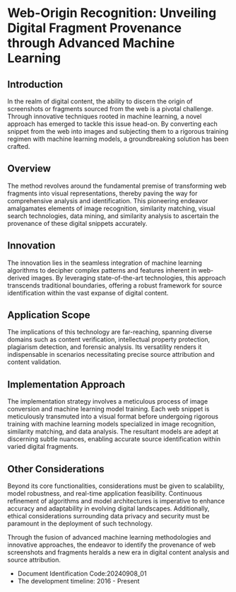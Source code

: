 # Web-Origin Recognition: Unveiling Digital Fragment Provenance through Advanced Machine Learning

## Introduction

In the realm of digital content, the ability to discern the origin of screenshots or fragments sourced from the web is a pivotal challenge. Through innovative techniques rooted in machine learning, a novel approach has emerged to tackle this issue head-on. By converting each snippet from the web into images and subjecting them to a rigorous training regimen with machine learning models, a groundbreaking solution has been crafted.

## Overview

The method revolves around the fundamental premise of transforming web fragments into visual representations, thereby paving the way for comprehensive analysis and identification. This pioneering endeavor amalgamates elements of image recognition, similarity matching, visual search technologies, data mining, and similarity analysis to ascertain the provenance of these digital snippets accurately.

## Innovation

The innovation lies in the seamless integration of machine learning algorithms to decipher complex patterns and features inherent in web-derived images. By leveraging state-of-the-art technologies, this approach transcends traditional boundaries, offering a robust framework for source identification within the vast expanse of digital content.

## Application Scope

The implications of this technology are far-reaching, spanning diverse domains such as content verification, intellectual property protection, plagiarism detection, and forensic analysis. Its versatility renders it indispensable in scenarios necessitating precise source attribution and content validation.

## Implementation Approach

The implementation strategy involves a meticulous process of image conversion and machine learning model training. Each web snippet is meticulously transmuted into a visual format before undergoing rigorous training with machine learning models specialized in image recognition, similarity matching, and data analysis. The resultant models are adept at discerning subtle nuances, enabling accurate source identification within varied digital fragments.

## Other Considerations

Beyond its core functionalities, considerations must be given to scalability, model robustness, and real-time application feasibility. Continuous refinement of algorithms and model architectures is imperative to enhance accuracy and adaptability in evolving digital landscapes. Additionally, ethical considerations surrounding data privacy and security must be paramount in the deployment of such technology.

Through the fusion of advanced machine learning methodologies and innovative approaches, the endeavor to identify the provenance of web screenshots and fragments heralds a new era in digital content analysis and source attribution.

- Document Identification Code:20240908_01
- The development timeline: 2016 - Present
